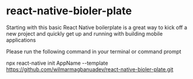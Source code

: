 # react-native-bioler-plate
Starting with this basic React Native boilerplate is a great way to kick off a new project and quickly get up and running with building mobile applications

Please run the following command in your terminal or command prompt

npx react-native init AppName --template https://github.com/wilmarmagbanuadev/react-native-bioler-plate.git
